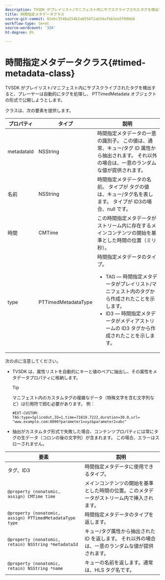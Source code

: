 ```yaml
---
description: TVSDK がプレイリスト/マニフェスト内にサブスクライブされたタグを検出すると、プレーヤーは自動的にタグを処理し、 PTTimedMetadata オブジェクトの形式で公開しようとします。
title: 時間指定メタデータクラス
source-git-commit: 02ebc3548a254b2a6554f1ab34afbb3ea5f09bb8
workflow-type: tm+mt
source-wordcount: '326'
ht-degree: 0%

---
```


# 時間指定メタデータクラス{#timed-metadata-class}

TVSDK がプレイリスト/マニフェスト内にサブスクライブされたタグを検出すると、プレーヤーは自動的にタグを処理し、 PTTimedMetadata オブジェクトの形式で公開しようとします。

クラスは、次の要素を提供します。

<table id="table_FFC56AC5B1E04DA99C9309C0223ABA90"> 
 <thead> 
  <tr> 
   <th colname="col1" class="entry"> プロパティ </th> 
   <th colname="col02" class="entry"> タイプ </th> 
   <th colname="col2" class="entry"> 説明 </th> 
  </tr>
 </thead>
 <tbody> 
  <tr> 
   <td colname="col1"> <span class="codeph"> metadataId</span> </td> 
   <td colname="col02"><span class="codeph"> NSString</span> </td> 
   <td colname="col2"> 時間指定メタデータの一意の識別子。 この値は、通常、キュー/タグ ID 属性から抽出されます。 それ以外の場合は、一意のランダムな値が提供されます。 </td> 
  </tr> 
  <tr> 
   <td colname="col1"><span class="codeph"> 名前</span> </td> 
   <td colname="col02"><span class="codeph"> NSString</span></td> 
   <td colname="col2"> 時間指定メタデータの名前。 タイプが <span class="codeph"> タグ</span>の値は、キュー/タグ名を表します。 タイプが <span class="codeph"> ID3</span>の場合、null です。 </td> 
  </tr> 
  <tr> 
   <td colname="col1"><span class="codeph"> 時間</span> </td> 
   <td colname="col02"><span class="codeph"> CMTime</span></td> 
   <td colname="col2"> この時間指定メタデータがストリーム内に存在するメインコンテンツの開始を基準とした時間の位置（ミリ秒）。 </td> 
  </tr> 
  <tr> 
   <td colname="col1"><span class="codeph"> type</span> </td> 
   <td colname="col02"> <span class="codeph"> PTTimedMetadataType</span></td> 
   <td colname="col2">時間指定メタデータのタイプ。 
    <ul id="ul_70FBFB33E9F846D8B38592560CCE9560"> 
     <li id="li_739D30561BFB4D9B97DF212E4880BA2C">TAG — 時間指定メタデータがプレイリスト/マニフェスト内のタグから作成されたことを示します。 </li> 
     <li id="li_E785E1DEF1CC4D9DBE7764E5D05EFAFC">ID3 — 時間指定メタデータがメディアストリームの ID3 タグから作成されたことを示します。 </li> 
    </ul> </td> 
  </tr> 
 </tbody> 
</table>

<!--<a id="section_737CC47997F74F80A3C5C6171ADE120E"></a>-->

次の点に注意してください。

* TVSDK は、属性リストを自動的にキーと値のペアに抽出し、その属性をメタデータプロパティに格納します。

  >[!TIP]
  >
  >マニフェスト内のカスタムタグの複雑なデータ（特殊文字を含む文字列など）は引用符で囲む必要があります。 例：
  >
  >```
  >#EXT-CUSTOM-TAG:type=SpliceOut,ID=1,time=71819.7222,duration=30.0,url=
  >"www.example.com:8090?parameter1=xyz&parameter2=abc"
  >```
  >

* 抽出がカスタムタグ形式で失敗した場合、コンテンツプロパティには常にタグの生データ（コロンの後の文字列）が含まれます。 この場合、エラーはスローされません。

| 要素 | 説明 |
|---|---|
| タグ、ID3 | 時間指定メタデータに使用できるタイプ。 |
| `@property (nonatomic, assign) CMTime time` | メインコンテンツの開始を基準とした時間の位置。このメタデータがストリーム内で挿入されます。 |
| `@property (nonatomic, assign) PTTimedMetadataType type` | 時間指定メタデータのタイプを返します。 |
| `@property (nonatomic, retain) NSString *metadataId` | キュー/タグ属性から抽出された ID を返します。 それ以外の場合は、一意のランダムな値が提供されます。 |
| `@property (nonatomic, retain) NSString *name` | キューの名前を返します。通常は、HLS タグ名です。 |
